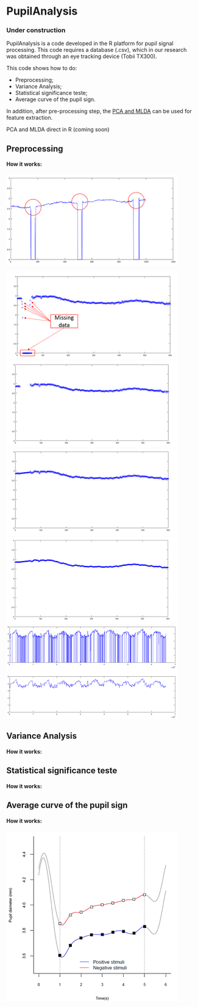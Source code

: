 # PupilAnalysis
### Under construction

PupilAnalysis is a code developed in the R platform for pupil signal processing.
This code requires a database (.csv), which in our research was obtained through an eye tracking device (Tobii TX300).

This code shows how to do:
- Preprocessing;
- Variance Analysis;
- Statistical significance teste;
- Average curve of the pupil sign.

In addition, after pre-processing step, the [PCA and MLDA](https://github.com/IPL-FEI/SiProcess) can be used for feature extraction.

PCA and MLDA direct in R (coming soon)

## Preprocessing
#### How it works:

![Image](scr/MissingData.png)

![Image](scr/Pre0.png)
![Image](scr/Pre1.png)
![Image](scr/Pre2.png)
![Image](scr/Pre3.png)
![Image](scr/Pre4.png)


## Variance Analysis
#### How it works:

## Statistical significance teste
#### How it works:

## Average curve of the pupil sign
#### How it works:

![Image](scr/AverageCurve.png)

